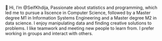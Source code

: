 👋 Hi, I’m @SeifKhdija, Passionate about statistics and programming, which led me to pursue a liscence in Computer Science, followed by a Master degree M1 in Information Systems Engineering and a Master degree M2 in data science.
I enjoy manipulating data and finding creative solutions to problems.
I like teamwork and meeting new people to learn from. I prefer working in groups and interact with others.
